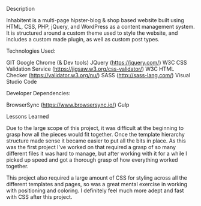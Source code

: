 Description

Inhabitent is a multi-page hipster-blog & shop based website built using HTML, CSS, PHP, jQuery, and WordPress as a content management system. It is structured around a custom theme used to style the website, and includes a custom made plugin, as well as custom post types.

Technologies Used:

GIT
Google Chrome (& Dev tools)
JQuery (https://jquery.com/)
W3C CSS Validation Service (https://jigsaw.w3.org/css-validator/)
W3C HTML Checker (https://validator.w3.org/nu/)
SASS (http://sass-lang.com/)
Visual Studio Code

Developer Dependencies:

BrowserSync (https://www.browsersync.io/)
Gulp

Lessons Learned

Due to the large scope of this project, it was difficult at the beginning to grasp how all the pieces would fit together. Once the template hierarchy structure made sense it became easier to put all the bits in place. As this was the first project I've worked on that required a grasp of so many different files it was hard to manage, but after working with it for a while I picked up speed and got a thorough grasp of how everything worked together. 

This project also required a large amount of CSS for styling across all the different templates and pages, so was a great mental exercise in working with positioning and coloring. I definitely feel much more adept and fast with CSS after this project.
